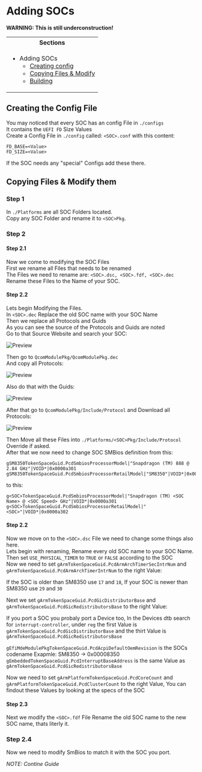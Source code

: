 # Adding SOCs

**WARNING: This is still underconstruction!**

<table>
<tr><th>Sections</th></th>
<tr><td>
  
- Adding SOCs
    - [Creating config](https://github.com/Robotix22/MU-Qcom-Guides/blob/main/Porting/SOC.md#step-1)
    - [Copying Files & Modify](https://github.com/Robotix22/MU-Qcom-Guides/blob/main/Porting/SOC.md#step-2)
    - [Building](https://github.com/Robotix22/MU-Qcom-Guides/blob/main/Porting/SOC.md#step-3)

</td></tr> </table>

## Creating the Config File

You may noticed that every SOC has an config File in `./configs` <br />
It contains the `UEFI FD` Size Values <br />
Create a Config File in `./config` called: `<SOC>.conf` with this content:
```
FD_BASE=<Value>
FD_SIZE=<Value>
```
If the SOC needs any "special" Configs add these there.

## Copying Files & Modify them
### Step 1

In `./Platforms` are all SOC Folders located. <br />
Copy any SOC Folder and rename it to `<SOC>Pkg`.

### Step 2
#### Step 2.1

Now we come to modifying the SOC Files <br />
First we rename all Files that needs to be renamed <br />
The Files we need to rename are: `<SOC>.dsc, <SOC>.fdf, <SOC>.dec` <br />
Rename these Files to the Name of your SOC.

#### Step 2.2

Lets begin Modifying the Files. <br />
In `<SOC>.dec` Replace the old SOC name with your SOC Name <br />
Then we replace all Protocols and Guids <br />
As you can see the source of the Protocols and Guids are noted <br />
Go to that Source Website and search your SOC:

![Preview](https://github.com/Robotix22/MU-Qcom-Guides/blob/main/Porting/DEC1.png)

Then go to `QcomModulePkg/QcomModulePkg.dec` <br />
And copy all Protocols:

![Preview](https://github.com/Robotix22/MU-Qcom-Guides/blob/main/Porting/DEC2.png)

Also do that with the Guids:

![Preview](https://github.com/Robotix22/MU-Qcom-Guides/blob/main/Porting/DEC3.png)

After that go to `QcomModulePkg/Include/Protocol` and Download all Protocols:

![Preview](https://github.com/Robotix22/MU-Qcom-Guides/blob/main/Porting/DEC4.png)

Then Move all these Files into `./Platforms/<SOC>Pkg/Include/Protocol` Override if asked. <br />
After that we now need to change SOC SMBios definition from this:
```
gSM8350TokenSpaceGuid.PcdSmbiosProcessorModel|"Snapdragon (TM) 888 @ 2.84 GHz"|VOID*|0x0000a301
gSM8350TokenSpaceGuid.PcdSmbiosProcessorRetailModel|"SM8350"|VOID*|0x0000a302
```
to this:
```
g<SOC>TokenSpaceGuid.PcdSmbiosProcessorModel|"Snapdragon (TM) <SOC Name> @ <SOC Speed> GHz"|VOID*|0x0000a301
g<SOC>TokenSpaceGuid.PcdSmbiosProcessorRetailModel|"<SOC>"|VOID*|0x0000a302
```

#### Step 2.2

Now we move on to the `<SOC>.dsc` File we need to change some things also here. <br />
Lets begin with renaming, Rename every old SOC name to your SOC Name. <br />
Then set `USE_PHYSICAL_TIMER` to `TRUE` or `FALSE` according to the SOC <br />
Now we need to set `gArmTokenSpaceGuid.PcdArmArchTimerSecIntrNum` and `gArmTokenSpaceGuid.PcdArmArchTimerIntrNum` to the right Value:

If the SOC is older than SM8350 use `17` and `18`, If your SOC is newer than SM8350 use `29` and `30`

Next we set `gArmTokenSpaceGuid.PcdGicDistributorBase` and `gArmTokenSpaceGuid.PcdGicRedistributorsBase` to the right Value:

If you port a SOC you probaly port a Device too, In the Devices dtb search for `interrupt-controller`, under `reg` the first Value is `gArmTokenSpaceGuid.PcdGicDistributorBase` and the thirt Value is `gArmTokenSpaceGuid.PcdGicRedistributorsBase`

`gEfiMdeModulePkgTokenSpaceGuid.PcdAcpiDefaultOemRevision` is the SOCs codename Exapmle: SM8350 -> 0x00008350
`gEmbeddedTokenSpaceGuid.PcdInterruptBaseAddress` is the same Value as `gArmTokenSpaceGuid.PcdGicRedistributorsBase`

Now we need to set `gArmPlatformTokenSpaceGuid.PcdCoreCount` and `gArmPlatformTokenSpaceGuid.PcdClusterCount` to the right Value, You can findout these Values by looking at the specs of the SOC

#### Step 2.3

Next we modify the `<SOC>.fdf` File
Rename the old SOC name to the new SOC name, thats literly it.

### Step 2.4

Now we need to modify SmBios to match it with the SOC you port.

*NOTE: Contine Guide*

